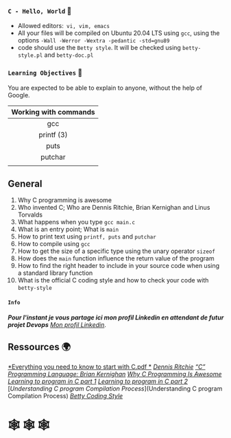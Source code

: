 ### ` C - Hello, World ` :dart:

* Allowed editors:` vi, vim, emacs`
* All your files will be compiled on Ubuntu 20.04 LTS using `gcc`, using the options `-Wall -Werror -Wextra -pedantic -std=gnu89 `
* code should use the `Betty style`. It will be checked using `betty-style.pl` and `betty-doc.pl`


### `Learning Objectives` :floppy_disk:

You are expected to be able to explain to anyone, without the help of Google.

| Working with commands |
|:--------------------: |
| gcc                   |
| printf (3)            |
| puts                  |
| putchar               |
|                       |

## General

1. Why C programming is awesome
2. Who invented C; Who are Dennis Ritchie, Brian Kernighan and Linus Torvalds
3. What happens when you type `gcc main.c`
4. What is an entry point; What is `main`
5. How to print text using `printf, puts` and `putchar`
6. How to compile using `gcc`
7. How to get the size of a specific type using the unary operator `sizeof`
8. How does the `main` function influence the return value of the program
9. How to find the right header to include in your source code when using a standard library function
10. What is the official C coding style and how to check your code with `betty-style`
   

   
#### `Info`

__*Pour l'instant je vous partage ici mon profil Linkedin en attendant de futur projet Devops*__ 
[*Mon profil Linkedin*](https://markdownlivepreview.com/). 

## Ressources  :earth_africa:
[*Everything you need to know to start with C.pdf *](https://intranet.hbtn.io/rltoken/XD2enUOSVFbnWTe9TeMy-A)
[*Dennis Ritchie*](https://intranet.hbtn.io/rltoken/z_bMXWzGREPdNusi75hIaA)
[*“C” Programming Language: Brian Kernighan*](https://intranet.hbtn.io/rltoken/ALlxQP48pUddRMMOU9IYrw)
[*Why C Programming Is Awesome*](https://intranet.hbtn.io/rltoken/jeQhdiiq4EemF-jlzBCHKw)
[*Learning to program in C part 1*](https://intranet.hbtn.io/rltoken/y-sbT9uSCGF6ml1ZPOvyJg)
[*Learning to program in C part 2*](https://intranet.hbtn.io/rltoken/r3mDdJIpJHmu4TdJBV95gQ)
[*Understanding C program Compilation Process*](Understanding C program Compilation Process)
[*Betty Coding Style*](https://intranet.hbtn.io/rltoken/GQphLz55nty5zAzT6XAkOA)


#    :spider_web: :spider_web: :spider_web:

